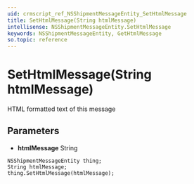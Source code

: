 ```yaml
---
uid: crmscript_ref_NSShipmentMessageEntity_SetHtmlMessage
title: SetHtmlMessage(String htmlMessage)
intellisense: NSShipmentMessageEntity.SetHtmlMessage
keywords: NSShipmentMessageEntity, GetHtmlMessage
so.topic: reference
---
```


# SetHtmlMessage(String htmlMessage)

HTML formatted text of this message

## Parameters

* **htmlMessage** String

```crmscript
NSShipmentMessageEntity thing;
String htmlMessage;
thing.SetHtmlMessage(htmlMessage);
```

